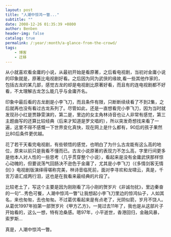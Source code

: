 ```yaml
---
layout: post
title: "人潮中惊鸿一瞥..."
subtitle: ""
date: 2008-12-26 01:35:39 +0800
author: Benben
header-img: false
catalog: true
permalink: /:year/:month/a-glance-from-the-crowd/
tags:
    - 博客
    - 迁移
---
```


从小就喜欢看金庸的小说，从最初开始是看原著，之后看电视剧，当初对金庸小说的印象就是，原著比电视剧好看。之后因为同为武侠的缘故,看一些其他作家的，包括古龙的某几部，感觉古龙的却是电视剧比原著好看，而且有的连电视剧都不好看，不太理解古龙怎么能几乎与金庸齐名。

印象中最后看的古龙剧是小李飞刀，而且条件有限，只断断续续看了不到2集，之后就再也没有看过古龙系列了。尽管如此，还是一直想看完小李飞刀，因为当时就发现孙小红是贾静雯演的，第二是，里边的女主角林诗音也让人非常有感觉，第三主题曲写的还算比较经典（后来才知道是罗文唱的），所以突发奇想找来看了一遍，这里不得不感慨一下世界变化真快，现在网上是什么都有，90后的孩子果然比80后条件更优越。

花了若干天看完电视剧，有些顿悟的感觉，也明白了为什么古龙能有这么高的地位，原来以前只是我看不懂而已。古龙小说原著的表现力不怎么高，字里行间更多是他本人对人性的一些思考（几乎贯穿整个小说），看起来是没有金庸武侠那样惊心动魄的，但要说荡气回肠决不逊色于金庸了，尤其是小李飞刀（《多情剑客无情剑）》电视剧版演绎得堪称完美，林诗音临死前，面对李寻欢和龙啸云，真是，千言万语汇成两行泪，这也是在我看来最经典的片段了。

比较老土了，写这个主要是因为刚刚看了冯小刚的贺岁片《非诚勿扰》，里边秦奋的一句“...秀色可餐，人潮中惊鸿一瞥”让我想起小李飞刀里边的惊鸿仙子，人如其名，来也匆匆，去也匆匆。不过葛优看起来是有点老了，光阴似箭，岁月不饶人。从葛优1997年拍第一部贺岁片《甲方乙方》，一晃过去11年了，我也是从这部片子开始看的，这么一想，特有沧桑感。嗯97年，小平逝世，香港回归，金融风暴，索罗斯...

真是，人潮中惊鸿一瞥。
